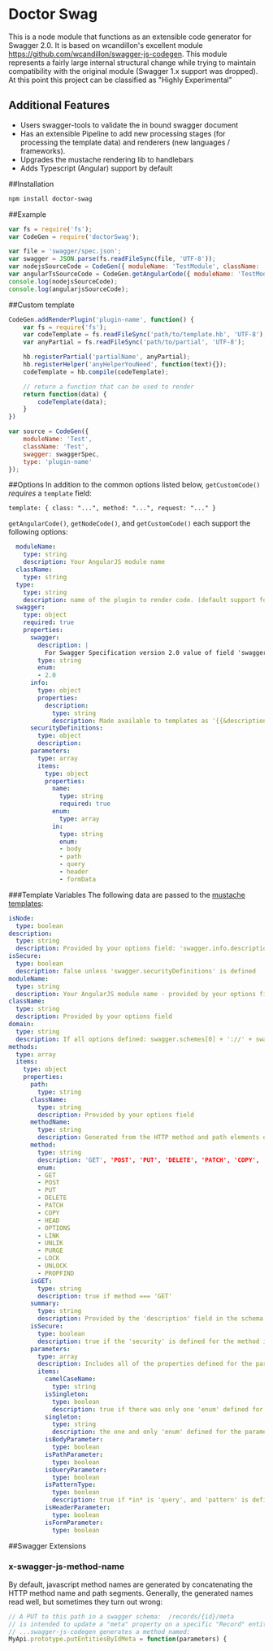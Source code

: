 # Doctor Swag

This is a node module that functions as an extensible code generator for Swagger 2.0. It is based on wcandillon's excellent module https://github.com/wcandillon/swagger-js-codegen. This module represents a fairly large internal structural change while trying to maintain compatibility with the original module (Swagger 1.x support was dropped). At this point this project can be classified as "Highly Experimental"

## Additional Features
* Users swagger-tools to validate the in bound swagger document
* Has an extensible Pipeline to add new processing stages (for processing the template data) and renderers (new languages / frameworks).
* Upgrades the mustache rendering lib to handlebars
* Adds Typescript (Angular) support by default

##Installation
```bash
npm install doctor-swag
```

##Example
```javascript
var fs = require('fs');
var CodeGen = require('doctorSwag');

var file = 'swagger/spec.json';
var swagger = JSON.parse(fs.readFileSync(file, 'UTF-8'));
var nodejsSourceCode = CodeGen({ moduleName: 'TestModule', className: 'Test', swagger: swagger, type: 'nodeJs' });
var angularTsSourceCode = CodeGen.getAngularCode({ moduleName: 'TestModule', className: 'Test', swagger: swagger, type: 'angularTs' });
console.log(nodejsSourceCode);
console.log(angularjsSourceCode);
```

##Custom template
```javascript
CodeGen.addRenderPlugin('plugin-name', function() {
    var fs = require('fs');
    var codeTemplate = fs.readFileSync('path/to/template.hb', 'UTF-8');
    var anyPartial = fs.readFileSync('path/to/partial', 'UTF-8');

    hb.registerPartial('partialName', anyPartial);
    hb.registerHelper('anyHelperYouNeed', function(text){});
    codeTemplate = hb.compile(codeTemplate);

    // return a function that can be used to render
    return function(data) {
        codeTemplate(data);
    }
})

var source = CodeGen({
    moduleName: 'Test',
    className: 'Test',
    swagger: swaggerSpec,
    type: 'plugin-name'
});
```

##Options
In addition to the common options listed below, `getCustomCode()` *requires* a `template` field:

    template: { class: "...", method: "...", request: "..." }

`getAngularCode()`, `getNodeCode()`, and `getCustomCode()` each support the following options:

```yaml
  moduleName:
    type: string
    description: Your AngularJS module name
  className:
    type: string
  type:
    type: string
    description: name of the plugin to render code. (default support for node, angularJs, angularTs)
  swagger:
    type: object
    required: true
    properties:
      swagger:
        description: |
          For Swagger Specification version 2.0 value of field 'swagger' must be a string '2.0'
        type: string
        enum:
        - 2.0
      info:
        type: object
        properties:
          description:
            type: string
            description: Made available to templates as '{{&description}}'
      securityDefinitions:
        type: object
        description:
      parameters:
        type: array
        items:
          type: object
          properties:
            name:
              type: string
              required: true
            enum:
              type: array
            in:
              type: string
              enum:
              - body
              - path
              - query
              - header
              - formData
```

###Template Variables
The following data are passed to the [mustache templates](https://github.com/janl/mustache.js):

```yaml
isNode:
  type: boolean
description:
  type: string
  description: Provided by your options field: 'swagger.info.description'
isSecure:
  type: boolean
  description: false unless 'swagger.securityDefinitions' is defined
moduleName:
  type: string
  description: Your AngularJS module name - provided by your options field
className:
  type: string
  description: Provided by your options field
domain:
  type: string
  description: If all options defined: swagger.schemes[0] + '://' + swagger.host + swagger.basePath
methods:
  type: array
  items:
    type: object
    properties:
      path:
        type: string
      className:
        type: string
        description: Provided by your options field
      methodName:
        type: string
        description: Generated from the HTTP method and path elements or 'x-swagger-js-method-name' field
      method:
        type: string
        description: 'GET', 'POST', 'PUT', 'DELETE', 'PATCH', 'COPY', 'HEAD', 'OPTIONS', 'LINK', 'UNLIK', 'PURGE', 'LOCK', 'UNLOCK', 'PROPFIND'
        enum:
        - GET
        - POST
        - PUT
        - DELETE
        - PATCH
        - COPY
        - HEAD
        - OPTIONS
        - LINK
        - UNLIK
        - PURGE
        - LOCK
        - UNLOCK
        - PROPFIND
      isGET:
        type: string
        description: true if method === 'GET'
      summary:
        type: string
        description: Provided by the 'description' field in the schema
      isSecure:
        type: boolean
        description: true if the 'security' is defined for the method in the schema
      parameters:
        type: array
        description: Includes all of the properties defined for the parameter in the schema plus:
        items:
          camelCaseName:
            type: string
          isSingleton:
            type: boolean
            description: true if there was only one 'enum' defined for the parameter
          singleton:
            type: string
            description: the one and only 'enum' defined for the parameter (if there is only one)
          isBodyParameter:
            type: boolean
          isPathParameter:
            type: boolean
          isQueryParameter:
            type: boolean
          isPatternType:
            type: boolean
            description: true if *in* is 'query', and 'pattern' is defined
          isHeaderParameter:
            type: boolean
          isFormParameter:
            type: boolean
```

##Swagger Extensions

### x-swagger-js-method-name
By default, javascript method names are generated by concatenating the HTTP method name and path segments.
Generally, the generated names read well, but sometimes they turn out wrong:

```javascript
// A PUT to this path in a swagger schema:  /records/{id}/meta
// is intended to update a "meta" property on a specific "Record" entity.
// ...swagger-js-codegen generates a method named:
MyApi.prototype.putEntitiesByIdMeta = function(parameters) {
```